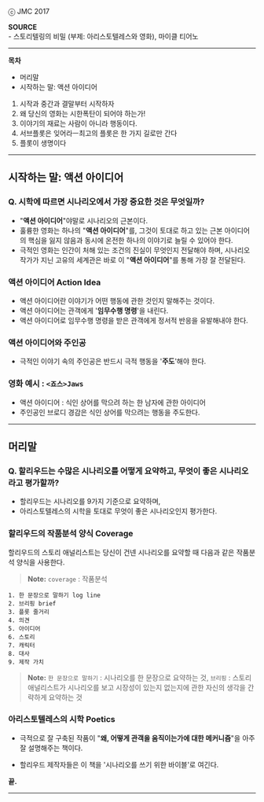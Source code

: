 ⓒ JMC 2017

**SOURCE**\
\- 스토리텔링의 비밀 (부제: 아리스토텔레스와 영화), 마이클 티어노

---

**목차**

+ 머리말
+ 시작하는 말: 액션 아이디어
1. 시작과 중간과 결말부터 시작하자
2. 왜 당신의 영화는 시한폭탄이 되어야 하는가!
3. 이야기의 재료는 사람이 아니라 행동이다.
4. 서브플롯은 잊어라ㅡ최고의 플롯은 한 가지 길로만 간다
5. 플롯이 생명이다

---

## 시작하는 말: 액션 아이디어

### Q. 시학에 따르면 시나리오에서 가장 중요한 것은 무엇일까?

+ "**액션 아이디어**"야말로 시나리오의 근본이다.
+ 훌륭한 영화는 하나의 "**액션 아이디어**"를, 그것이 토대로 하고 있는 근본 아이디어의 핵심을 잃지 않음과 동시에 온전한 하나의 이야기로 늘릴 수 있어야 한다.
+ 극적인 영화는 인간이 처해 있는 조건의 진실이 무엇인지 전달해야 하며, 시나리오 작가가 지닌 고유의 세계관은 바로 이 "**액션 아이디어**"를 통해 가장 잘 전달된다.


### 액션 아이디어 Action Idea

+ 액션 아이디어란 이야기가 어떤 행동에 관한 것인지 말해주는 것이다.
+ 액션 아이디어는 관객에게 '**임무수행 명령**'을 내린다.
+ 액션 아이디어로 임무수행 명령을 받은 관객에게 정서적 반응을 유발해내야 한다.

### 액션 아이디어와 주인공

+ 극적인 이야기 속의 주인공은 반드시 극적 행동을 '**주도**'해야 한다.

### 영화 예시 : `<죠스>Jaws`

+ 액션 아이디어 : 식인 상어를 막으려 하는 한 남자에 관한 아이디어
+ 주인공인 브로디 경감은 식인 상어를 막으려는 행동을 주도한다.



---

## 머리말

### Q. 할리우드는 수많은 시나리오를 어떻게 요약하고, 무엇이 좋은 시나리오라고 평가할까?

+ 할리우드는 시나리오를 9가지 기준으로 요약하며,
+ 아리스토텔레스의 시학을 토대로 무엇이 좋은 시나리오인지 평가한다.

### 할리우드의 작품분석 양식 Coverage

할리우드의 스토리 애널리스트는 당신이 건넨 시나리오를 요약할 때 다음과 같은 작품분석 양식을 사용한다.

> **Note:** `coverage` : 작품분석

```
1. 한 문장으로 말하기 log line
2. 브리핑 brief
3. 플롯 줄거리
4. 의견
5. 아이디어
6. 스토리
7. 캐릭터
8. 대사
9. 제작 가치
```

> **Note:** `한 문장으로 말하기` : 시나리오를 한 문장으로 요약하는 것, `브리핑` : 스토리 애널리스트가 시나리오를 보고 시장성이 있는지 없는지에 관한 자신의 생각을 간략하게 요약하는 것

### 아리스토텔레스의 시학 Poetics

+ 극적으로 잘 구축된 작품이 "**왜, 어떻게 관객을 움직이는가에 대한 메커니즘**"을 아주 잘 설명해주는 책이다.

+ 할리우드 제작자들은 이 책을 '시나리오를 쓰기 위한 바이블'로 여긴다.

**끝.**

---

